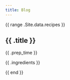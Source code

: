 ```yaml
---
title: Blog
---
```

{{ range .Site.data.recipes }}
<article>
  <h1>{{ .title }}</h1>
  <time>{{ .prep_time }}</time>
  <p>{{ .ingredients }}</p>
  <!-- Add more fields as needed -->
</article>
{{ end }}
